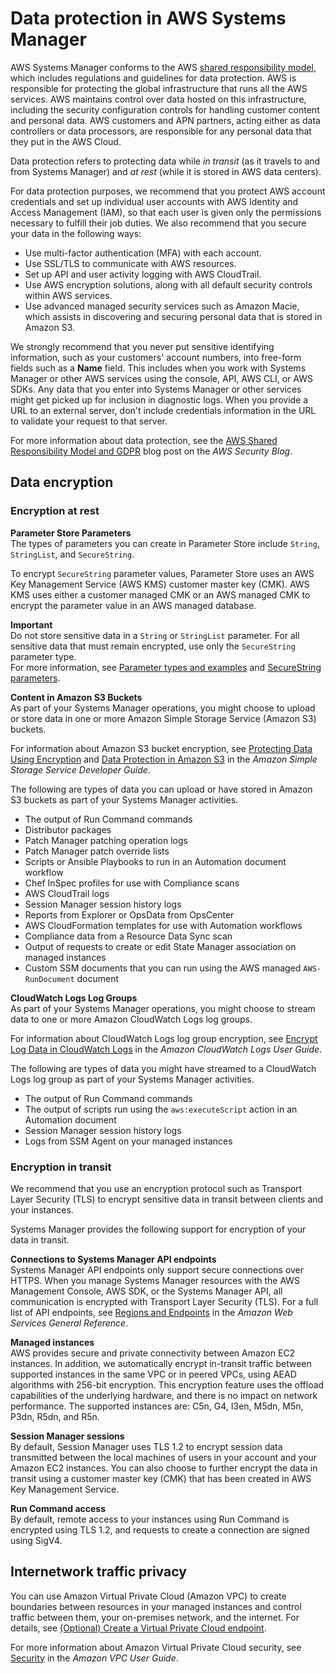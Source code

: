 # Data protection in AWS Systems Manager<a name="data-protection"></a>

AWS Systems Manager conforms to the AWS [shared responsibility model](http://aws.amazon.com/compliance/shared-responsibility-model/), which includes regulations and guidelines for data protection\. AWS is responsible for protecting the global infrastructure that runs all the AWS services\. AWS maintains control over data hosted on this infrastructure, including the security configuration controls for handling customer content and personal data\. AWS customers and APN partners, acting either as data controllers or data processors, are responsible for any personal data that they put in the AWS Cloud\. 

Data protection refers to protecting data while *in transit* \(as it travels to and from Systems Manager\) and *at rest* \(while it is stored in AWS data centers\)\. 

For data protection purposes, we recommend that you protect AWS account credentials and set up individual user accounts with AWS Identity and Access Management \(IAM\), so that each user is given only the permissions necessary to fulfill their job duties\. We also recommend that you secure your data in the following ways:
+ Use multi\-factor authentication \(MFA\) with each account\.
+ Use SSL/TLS to communicate with AWS resources\.
+ Set up API and user activity logging with AWS CloudTrail\.
+ Use AWS encryption solutions, along with all default security controls within AWS services\.
+ Use advanced managed security services such as Amazon Macie, which assists in discovering and securing personal data that is stored in Amazon S3\.

We strongly recommend that you never put sensitive identifying information, such as your customers' account numbers, into free\-form fields such as a **Name** field\. This includes when you work with Systems Manager or other AWS services using the console, API, AWS CLI, or AWS SDKs\. Any data that you enter into Systems Manager or other services might get picked up for inclusion in diagnostic logs\. When you provide a URL to an external server, don't include credentials information in the URL to validate your request to that server\.

For more information about data protection, see the [AWS Shared Responsibility Model and GDPR](http://aws.amazon.com/blogs/security/the-aws-shared-responsibility-model-and-gdpr/) blog post on the *AWS Security Blog*\.

## Data encryption<a name="data-encryption"></a>

### Encryption at rest<a name="encryption-at-rest"></a>

**Parameter Store Parameters**  
The types of parameters you can create in Parameter Store include `String`, `StringList`, and `SecureString`\.

To encrypt `SecureString` parameter values, Parameter Store uses an AWS Key Management Service \(AWS KMS\) customer master key \(CMK\)\. AWS KMS uses either a customer managed CMK or an AWS managed CMK to encrypt the parameter value in an AWS managed database\.

**Important**  
Do not store sensitive data in a `String` or `StringList` parameter\. For all sensitive data that must remain encrypted, use only the `SecureString` parameter type\.  
For more information, see [Parameter types and examples](parameter-store-about-examples.md) and [SecureString parameters](sysman-paramstore-securestring.md)\.

**Content in Amazon S3 Buckets**  
As part of your Systems Manager operations, you might choose to upload or store data in one or more Amazon Simple Storage Service \(Amazon S3\) buckets\. 

For information about Amazon S3 bucket encryption, see [Protecting Data Using Encryption](https://docs.aws.amazon.com/AmazonS3/latest/dev/UsingEncryption.html) and [Data Protection in Amazon S3](https://docs.aws.amazon.com/AmazonS3/latest/dev/DataDurability.html) in the *Amazon Simple Storage Service Developer Guide*\.

The following are types of data you can upload or have stored in Amazon S3 buckets as part of your Systems Manager activities\.
+ The output of Run Command commands
+ Distributor packages
+ Patch Manager patching operation logs
+ Patch Manager patch override lists
+ Scripts or Ansible Playbooks to run in an Automation document workflow
+ Chef InSpec profiles for use with Compliance scans
+ AWS CloudTrail logs
+ Session Manager session history logs
+ Reports from Explorer or OpsData from OpsCenter
+ AWS CloudFormation templates for use with Automation workflows
+ Compliance data from a Resource Data Sync scan
+ Output of requests to create or edit State Manager association on managed instances
+ Custom SSM documents that you can run using the AWS managed `AWS-RunDocument` document

**CloudWatch Logs Log Groups**  
As part of your Systems Manager operations, you might choose to stream data to one or more Amazon CloudWatch Logs log groups\.

For information about CloudWatch Logs log group encryption, see [Encrypt Log Data in CloudWatch Logs](https://docs.aws.amazon.com/AmazonCloudWatch/latest/logs/encrypt-log-data-kms.html) in the *Amazon CloudWatch Logs User Guide*\.

The following are types of data you might have streamed to a CloudWatch Logs log group as part of your Systems Manager activities\.
+ The output of Run Command commands
+ The output of scripts run using the `aws:executeScript` action in an Automation document
+ Session Manager session history logs
+ Logs from SSM Agent on your managed instances

### Encryption in transit<a name="encryption-in-transit"></a>

We recommend that you use an encryption protocol such as Transport Layer Security \(TLS\) to encrypt sensitive data in transit between clients and your instances\.

Systems Manager provides the following support for encryption of your data in transit\.

**Connections to Systems Manager API endpoints**  
Systems Manager API endpoints only support secure connections over HTTPS\. When you manage Systems Manager resources with the AWS Management Console, AWS SDK, or the Systems Manager API, all communication is encrypted with Transport Layer Security \(TLS\)\. For a full list of API endpoints, see [Regions and Endpoints](https://docs.aws.amazon.com/general/latest/gr/rande.html) in the *Amazon Web Services General Reference*\. 

**Managed instances**  
AWS provides secure and private connectivity between Amazon EC2 instances\. In addition, we automatically encrypt in\-transit traffic between supported instances in the same VPC or in peered VPCs, using AEAD algorithms with 256\-bit encryption\. This encryption feature uses the offload capabilities of the underlying hardware, and there is no impact on network performance\. The supported instances are: C5n, G4, I3en, M5dn, M5n, P3dn, R5dn, and R5n\.

**Session Manager sessions**  
By default, Session Manager uses TLS 1\.2 to encrypt session data transmitted between the local machines of users in your account and your Amazon EC2 instances\. You can also choose to further encrypt the data in transit using a customer master key \(CMK\) that has been created in AWS Key Management Service\. 

**Run Command access**  
By default, remote access to your instances using Run Command is encrypted using TLS 1\.2, and requests to create a connection are signed using SigV4\.

## Internetwork traffic privacy<a name="internetwork-privacy"></a>

You can use Amazon Virtual Private Cloud \(Amazon VPC\) to create boundaries between resources in your managed instances and control traffic between them, your on\-premises network, and the internet\. For details, see [\(Optional\) Create a Virtual Private Cloud endpoint](setup-create-vpc.md)\. 

For more information about Amazon Virtual Private Cloud security, see [Security](https://docs.aws.amazon.com/vpc/latest/userguide/VPC_Security.html) in the *Amazon VPC User Guide*\.
